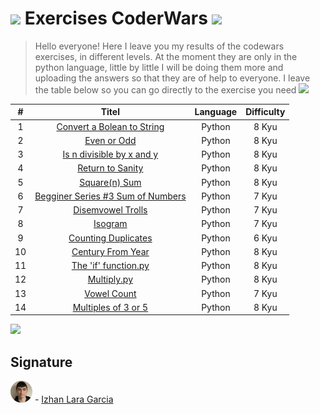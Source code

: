 # <img src="https://cdn3.emoji.gg/emojis/6240-developer.png" width="42"/> Exercises CoderWars <img src="https://cdn3.emoji.gg/emojis/6240-developer.png" width="42"/>

> Hello everyone!
> Here I leave you my results of the codewars exercises, in different levels.
> At the moment they are only in the python language, little by little I will be doing them more and uploading the answers so that they are of help to everyone. 
> I leave the table below so you can go directly to the exercise you need <img src="https://cdn3.emoji.gg/emojis/6967-kuromiarrowdown.png" width="20"/>


| # | Titel | Language | Difficulty |
| :--------------: | :---------: | :----------: | :----------: |
| 1 | [Convert a Bolean to String](https://github.com/izhanlaraagarcia/scripts-codewars/blob/main/codewars/KATAS%20Python/8%20Kyu/Convert%20a%20Boolean%20to%20String.py) | Python | 8 Kyu
| 2 | [Even or Odd](https://github.com/izhanlaraagarcia/Codewars/blob/main/codewars/KATAS%20Python/8%20Kyu/Even%20or%20Odd.py) | Python | 8 Kyu
| 3 | [Is n divisible by x and y](https://github.com/izhanlaraagarcia/Codewars/blob/main/codewars/KATAS%20Python/8%20Kyu/Is%20n%20divisible%20by%20x%20and%20y.py) | Python | 8 Kyu
| 4 | [Return to Sanity](https://github.com/izhanlaraagarcia/Codewars/blob/main/codewars/KATAS%20Python/8%20Kyu/Return%20to%20Sanity.py) | Python | 8 Kyu
| 5 | [Square(n) Sum](https://github.com/izhanlaraagarcia/Codewars/blob/main/codewars/KATAS%20Python/8%20Kyu/Square(n)%20Sum.py) | Python | 8 Kyu
| 6 | [Begginer Series #3 Sum of Numbers](https://github.com/izhanlaraagarcia/Codewars/blob/main/codewars/KATAS%20Python/7%20Kyu/Begginer%20Series%20%233%20Sum%20of%20Numbers.py) | Python | 7 Kyu
| 7 | [Disemvowel Trolls](https://github.com/izhanlaraagarcia/Codewars/blob/main/codewars/KATAS%20Python/7%20Kyu/Disemvowel%20Trolls.py) | Python | 7 Kyu
| 8 | [Isogram](https://github.com/izhanlaraagarcia/Codewars/blob/main/codewars/KATAS%20Python/7%20Kyu/Isogram.py) | Python | 7  Kyu
| 9 | [Counting Duplicates](https://github.com/izhanlaraagarcia/Codewars/blob/main/codewars/KATAS%20Python/6%20Kyu/Counting%20Duplicates.py) | Python | 6 Kyu
| 10 | [Century From Year](https://github.com/izhanlaraagarcia/Codewars/blob/main/codewars/KATAS%20Python/8%20Kyu/Century%20From%20Year.py) | Python | 8 Kyu
| 11 | [The 'if' function.py](https://github.com/izhanlaraagarcia/Codewars/blob/main/codewars/KATAS%20Python/8%20Kyu/The%20'if'%20function.py) | Python | 8 Kyu
| 12 | [Multiply.py](https://github.com/izhanlaraagarcia/Codewars/blob/main/codewars/KATAS%20Python/8%20Kyu/Multiply.py) | Python | 8 Kyu
| 13 | [Vowel Count](https://github.com/izhanlaraagarcia/Codewars/blob/main/codewars/KATAS%20Python/7%20Kyu/Vowel%20Count.py) | Python | 7 Kyu
| 14 | [Multiples of 3 or 5](https://github.com/izhanlaraagarcia/Codewars/blob/main/codewars/KATAS%20Python/6%20Kyu/Multiples%20of%203%20or%205.py) | Python | 8 Kyu



![](https://www.codewars.com/users/izhanlaraagarcia/badges/small)


## Signature

<img src="https://github.com/izhanlaraagarcia/izhanlaraagarcia/blob/main/IMG/72951122-modified.png?raw=true" width="35"/> - [Izhan Lara Garcia](https://github.com/izhanlaraagarcia)
